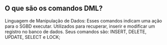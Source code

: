 ## O que são os comandos DML?

Linguagem de Manipulação de Dados: Esses comandos indicam uma ação para o SGBD executar. Utilizados para recuperar, inserir e modificar um registro no banco de dados. Seus comandos são: INSERT, DELETE, UPDATE, SELECT e LOCK;
